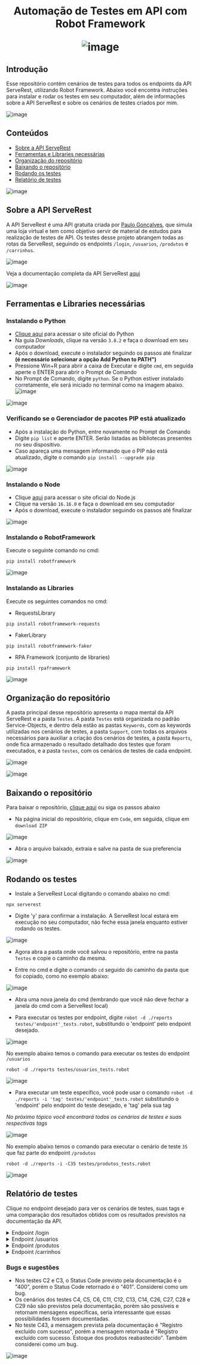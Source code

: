 
<h1 align="center" /> Automação de Testes em API com Robot Framework

![image](https://user-images.githubusercontent.com/106493717/187695029-5ea1db4e-8985-4cd5-a148-df8b39d3f658.png)

## Introdução
Esse repositório contém cenários de testes para todos os endpoints da API ServeRest, utilizando Robot Framework. Abaixo você encontra instruções para instalar e rodar os testes em seu computador, além de informações sobre a API ServeRest e sobre os cenários de testes criados por mim.

![image](https://user-images.githubusercontent.com/106493717/187695029-5ea1db4e-8985-4cd5-a148-df8b39d3f658.png)

## Conteúdos
- [Sobre a API ServeRest](https://github.com/leticianc/Testes_ServeRest_Robot#sobre-a-api-serverest)
- [Ferramentas e Libraries necessárias](https://github.com/leticianc/Testes_ServeRest_Robot#ferramentas-e-libraries-necess%C3%A1rias)
- [Organização do repositório](https://github.com/leticianc/Testes_ServeRest_Robot#organiza%C3%A7%C3%A3o-do-reposit%C3%B3rio)
- [Baixando o repositório](https://github.com/leticianc/Testes_ServeRest_Robot#baixando-o-reposit%C3%B3rio)
- [Rodando os testes](https://github.com/leticianc/Testes_ServeRest_Robot#rodando-os-testes)
- [Relatório de testes](https://github.com/leticianc/Testes_ServeRest_Robot#relat%C3%B3rio-de-testes)

![image](https://user-images.githubusercontent.com/106493717/187695029-5ea1db4e-8985-4cd5-a148-df8b39d3f658.png)

## Sobre a API ServeRest
A API ServeRest é uma API gratuita criada por [Paulo Gonçalves](https://github.com/PauloGoncalvesBH), que simula uma loja virtual e tem como objetivo servir de material de estudos para realização de testes de API. Os testes desse projeto abrangem todas as rotas da ServeRest, seguindo os endpoints `/login`, `/usuarios`, `/produtos` e `/carrinhos`.

![image](https://user-images.githubusercontent.com/106493717/182474137-1105d085-ee6b-4870-ab84-df85bf3b4820.png)

Veja a documentação completa da API ServeRest [aqui](http://serverest.dev/)

![image](https://user-images.githubusercontent.com/106493717/187695029-5ea1db4e-8985-4cd5-a148-df8b39d3f658.png)

## Ferramentas e Libraries necessárias

### Instalando o Python

- [Clique aqui](https://www.python.org/) para acessar o site oficial do Python
- Na guia *Downloads*, clique na versão `3.8.2` e faça o download em seu computador
- Após o download, execute o instalador seguindo os passos até finalizar **(é necessário selecionar a opção Add Python to PATH")**
- Pressione Win+R para abrir a caixa de Executar e digite `cmd`, em seguida aperte o ENTER para abrir o Prompt de Comando
- No Prompt de Comando, digite `python`. Se o Python estiver instalado corretamente, ele será iniciado no terminal como na imagem abaixo.
![image](https://user-images.githubusercontent.com/106493717/182475815-2650a9b0-bea5-470b-8614-cd84c76862f9.png)

![image](https://user-images.githubusercontent.com/106493717/187696194-f8eaea8a-1635-46a2-8e6e-dc8a1e28d5f8.png)

### Verificando se o Gerenciador de pacotes PIP está atualizado

- Após a instalação do Python, entre novamente no Prompt de Comando 
- Digite `pip list` e aperte ENTER. Serão listadas as bibliotecas presentes no seu dispositivo.
- Caso apareça uma mensagem informando que o PIP não está atualizado, digite o comando `pip install --upgrade pip`

![image](https://user-images.githubusercontent.com/106493717/187696194-f8eaea8a-1635-46a2-8e6e-dc8a1e28d5f8.png)

### Instalando o Node

- Clique [aqui](https://nodejs.org/en/) para acessar o site oficial do Node.js
- Clique na versão `16.16.0` e faça o download em seu computador
- Após o download, execute o instalador seguindo os passos até finalizar

![image](https://user-images.githubusercontent.com/106493717/187696194-f8eaea8a-1635-46a2-8e6e-dc8a1e28d5f8.png)

### Instalando o RobotFramework
Execute o seguinte comando no cmd:

```
pip install robotframework
```

![image](https://user-images.githubusercontent.com/106493717/187696194-f8eaea8a-1635-46a2-8e6e-dc8a1e28d5f8.png)

### Instalando as Libraries 
Execute os seguintes comandos no cmd:

- RequestsLibrary

```
pip install robotframework-requests
```

- FakerLibrary

```
pip install robotframework-faker
```

- RPA Framework (conjunto de libraries)

```
pip install rpaframework
```

![image](https://user-images.githubusercontent.com/106493717/187695029-5ea1db4e-8985-4cd5-a148-df8b39d3f658.png)

## Organização do repositório

A pasta principal desse repositório apresenta o mapa mental da API ServeRest e a pasta `Testes`. A pasta `Testes` está organizada no padrão Service-Objects, e dentro dela estão as pastas `Keywords`, com as keywords utilizadas nos cenários de testes, a pasta `Support`, com todas os arquivos necessários para auxiliar a criação dos cenários de testes, a pasta `Reports`, onde fica armazenado o resultado detalhado dos testes que foram executados, e a pasta  `testes`, com os cenários de testes de cada endpoint.

![image](https://user-images.githubusercontent.com/106493717/182511338-f0b3659f-630a-45ca-89c6-b07b2cb776c5.png)

![image](https://user-images.githubusercontent.com/106493717/187695029-5ea1db4e-8985-4cd5-a148-df8b39d3f658.png)

## Baixando o repositório

Para baixar o repositório, [clique aqui](https://github.com/leticianc/Testes_ServeRest_Robot/archive/refs/heads/main.zip) ou siga os passos abaixo

- Na página inicial do repositório, clique em `Code`, em seguida, clique em `download ZIP`

![image](https://user-images.githubusercontent.com/106493717/187699388-e0472605-3887-48d3-b049-c3de6b3ce0af.png)

- Abra o arquivo baixado, extraia e salve na pasta de sua preferencia

![image](https://user-images.githubusercontent.com/106493717/187695029-5ea1db4e-8985-4cd5-a148-df8b39d3f658.png)

## Rodando os testes
- Instale a ServeRest Local digitando o comando abaixo no cmd:
```
npx serverest
```
- Digite 'y' para confirmar a instalação. A ServeRest local estará em execução no seu computador, não feche essa janela enquanto estiver rodando os testes.

![image](https://user-images.githubusercontent.com/106493717/182490343-d05deaaf-f90d-4d5a-ba6e-fbc7e15e1a6a.png)

- Agora abra a pasta onde você salvou o repositório, entre na pasta `Testes` e copie o caminho da mesma.

- Entre no cmd e digite o comando `cd` seguido do caminho da pasta que foi copiado, como no exemplo abaixo:

![image](https://user-images.githubusercontent.com/106493717/187700554-7388bded-2108-47fd-8970-e6da8b26c698.png)

- Abra uma nova janela do cmd (lembrando que você não deve fechar a janela do cmd com a ServeRest local)

- Para executar os testes por endpoint, digite `robot -d ./reports testes/'endpoint'_tests.robot`, substitundo o 'endpoint' pelo endpoint desejado.

![image](https://user-images.githubusercontent.com/106493717/182494886-7885a4a7-08ab-4587-a40f-9cb876c47187.png)

No exemplo abaixo temos o comando para executar os testes do endpoint `/usuarios`
```
robot -d ./reports testes/usuarios_tests.robot
```
![image](https://user-images.githubusercontent.com/106493717/182494886-7885a4a7-08ab-4587-a40f-9cb876c47187.png)

- Para executar um teste específico, você pode usar o comando `robot -d ./reports -i 'tag' testes/'endpoint'_tests.robot` substitundo o 'endpoint' pelo endpoint do teste desejado, e 'tag' pela sua tag 

*No próximo tópico você encontrará todos os cenários de testes e suas respectivas tags* 

![image](https://user-images.githubusercontent.com/106493717/182494886-7885a4a7-08ab-4587-a40f-9cb876c47187.png)

No exemplo abaixo temos o comando para executar o cenário de teste `35` que faz parte do endpoint `/produtos`
```
robot -d ./reports -i -C35 testes/produtos_tests.robot
``` 

![image](https://user-images.githubusercontent.com/106493717/187695029-5ea1db4e-8985-4cd5-a148-df8b39d3f658.png)

## Relatório de testes

Clique no endpoint desejado para ver os cenários de testes, suas tags e uma comparação dos resultados obtidos com os resultados previstos na documentação da API.  

<details><summary>Endpoint /login</summary>

|Cenário|Tag|Esperado|Retornado|
|---|---|---|---|
|C1: POST Fazer Login 200|C1|Status Code: 200 <br /> Mensagem: "Login realizado com sucesso"|Status Code: 200 <br /> Mensagem: "Login realizado com sucesso"|
|C2: POST Fazer Login Email Invalido 400|C2|Status Code: 400 <br /> Mensagem: "Email e/ou senha inválidos"|Status Code: 401 <br /> Mensagem: "Email e/ou senha inválidos"|
|C3: POST Fazer Login Senha Invalida 400|C3|Status Code: 400 <br /> Mensagem: "Email e/ou senha inválidos"|Status Code: 401 <br /> Mensagem: "Email e/ou senha inválidos"|
|C4: POST Fazer Login Sem Email|C4|Possibilidade não documentada|Status Code: 400 <br /> Mensagem: "email não pode ficar em branco"|
|C5: POST Fazer Login Sem Senha|C5|Possibilidade não documentada|Status Code: 400 <br /> Mensagem: "password não pode ficar em branco"|
|C6: POST Fazer Login Sem Dados|C6|Possibilidade não documentada|Status Code: 400 <br /> Mensagem: "email não pode ficar em branco", "password não pode ficar em branco"|
</details>  

<details><summary>Endpoint /usuarios</summary>

|Cenário|Tag|Esperado|Retornado|
|---|---|---|---|
|C7: GET Listar Usuarios 200|C7|Status Code: 200|Status Code: 200|
|C8: GET Buscar Usuario Por ID 200|C8|Status Code: 200|Status Code: 200|
|C9: GET Buscar Usuario Com ID Invalida 400|C9|Status Code: 400 <br /> Mensagem: "Usuário não encontrado"|Status Code: 400 <br /> Mensagem: "Usuário não encontrado"|
|C10: POST Cadastrar Usuario 201|C10|Status Code: 201 <br /> Mensagem: "Cadastro realizado com sucesso"|Status Code: 201 <br /> Mensagem: "Cadastro realizado com sucesso"|
|C11: POST Cadastrar Usuario Sem Nome|C11|Possibilidade não documentada|Status Code: 400 <br /> Mensagem: "nome não pode ficar em branco"|
|C12: POST Cadastrar Usuario Sem Email|C12|Possibilidade não documentada|Status Code: 400 <br /> Mensagem: "email não pode ficar em branco"|
|C13: POST Cadastrar Usuario Sem Senha|C13|Possibilidade não documentada|Status Code: 400 <br /> Mensagem: "password não pode ficar em branco"|
|C14: POST Cadastrar Usuario Sem Administrador|C14|Possibilidade não documentada|Status Code: 400 <br /> Mensagem: "administrador deve ser 'true' ou 'false"|
|C15: POST Cadastrar Usuario Email Cadastrado 400|C15|Status Code: 400 <br /> Mensagem: "Este email já está sendo usado"|Status Code: 400 <br /> Mensagem: "Este email já está sendo usado"|
|C16: PUT Editar Usuario 200|C16|Status Code: 200 <br /> Mensagem: "Registro alterado com sucesso"|Status Code: 200 <br /> Mensagem: "Registro alterado com sucesso"|
|C17: PUT Editar Novo Usuario 201|C17|Status Code: 201 <br /> Mensagem: "Cadastro realizado com sucesso"|Status Code: 201 <br /> Mensagem: "Cadastro realizado com sucesso"|
|C18: PUT Editar Novo Usuario Com Email Cadastrado 400|C18|Status Code: 400 <br /> Mensagem: "Este email já está sendo usado"|Status Code: 400 <br /> Mensagem: "Este email já está sendo usado"|
|C19: DELETE Excluir Usuario 200|C19|Status Code: 200 <br /> Mensagem: "Registro excluído com sucesso"|Status Code: 200 <br /> Mensagem: "Registro excluído com sucesso"|
|C20: DELETE Excluir Usuario Com Carrinho 400|C20|Status Code: 400 <br /> Mensagem: "Não é permitido excluir usuário com carrinho cadastrado"|Status Code: 400 <br /> Mensagem: "Não é permitido excluir usuário com carrinho cadastrado"|
</details> 

<details><summary>Endpoint /produtos</summary>

|Cenário|Tag|Esperado|Retornado|
|---|---|---|---|
|C21: GET Listar Produtos 200|C21|Status Code: 200|Status Code: 200|
|C22: GET Buscar Produto Por ID 200|C22|Status Code: 200|Status Code: 200|
|C23: GET Buscar Produto Com ID Invalida 400|C23|Status Code: 400 <br /> Mensagem: "Produto não encontrado"|Status Code: 400 <br /> Mensagem: "Produto não encontrado"|
|C24: POST Cadastrar Produto 201|C24|Status Code: 201 <br /> Mensagem: "Cadastro realizado com sucesso"|Status Code: 201 <br /> Mensagem: "Cadastro realizado com sucesso"|
|C25: POST Cadastrar Produto Com Nome Existente 400|C25|Status Code: 400 <br /> Mensagem: "Já existe produto com esse nome"|Status Code: 400 <br /> Mensagem: "Já existe produto com esse nome"|
|C26: POST Cadastrar Produto Sem Nome|C26|Possibilidade não documentada|Status Code: 400 <br /> Mensagem: "nome não pode ficar em branco"|
|C27: POST Cadastrar Produto Sem Preco|C27|Possibilidade não documentada|Status Code: 400 <br /> Mensagem: "preco deve ser um número"|
|C28: POST Cadastrar Produto Sem Descrição|C28|Possibilidade não documentada|Status Code: 400 <br /> Mensagem: "descricao não pode ficar em branco"|
|C29: POST Cadastrar Produto Sem Quantidade|C29|Possibilidade não documentada|Status Code: 400 <br /> Mensagem: "quantidade deve ser um número"|
|C30: POST Cadastrar Produto Token Excluido 401|C30|Status Code: 401 <br /> Mensagem: "Token de acesso ausente, inválido, expirado ou usuário do token não existe mais"|Status Code: 401 <br /> Mensagem: "Token de acesso ausente, inválido, expirado ou usuário do token não existe mais"|
|C31: POST Cadastrar Produto Token Invalido 401|C31|Status Code: 401 <br /> Mensagem: "Token de acesso ausente, inválido, expirado ou usuário do token não existe mais"|Status Code: 401 <br /> Mensagem: "Token de acesso ausente, inválido, expirado ou usuário do token não existe mais"|
|C32: POST Cadastrar Produto Sem Ser Administrador 403|C32|Status Code: 403 <br /> Mensagem: "Rota exclusiva para administradores"|Status Code: 403 <br /> Mensagem: "Rota exclusiva para administradores"|
|C33: PUT Editar Produto 200|C33|Status Code: 200 <br /> Mensagem: "Registro alterado com sucesso"|Status Code: 200 <br /> Mensagem: "Registro alterado com sucesso"|
|C34: PUT Editar Novo Produto 201|C34|Status Code: 201 <br /> Mensagem: "Cadastro realizado com sucesso"|Status Code: 201 <br /> Mensagem: "Cadastro realizado com sucesso"|
|C35: PUT Editar Novo Produto Com Nome Existente 400|C35|Status Code: 400 <br /> Mensagem: "Já existe produto com esse nome"|Status Code: 400 <br /> Mensagem: "Já existe produto com esse nome"|
|C36: PUT Editar Produto Sem Token 401|C36|Status Code: 401 <br /> Mensagem: "Token de acesso ausente, inválido, expirado ou usuário do token não existe mais"|Status Code: 401 <br /> Mensagem: "Token de acesso ausente, inválido, expirado ou usuário do token não existe mais"|
|C37: PUT Editar Produto Sem Ser Administrador 403|C37|Status Code: 403 <br /> Mensagem: "Rota exclusiva para administradores"|Status Code: 403 <br /> Mensagem: "Rota exclusiva para administradores"|
|C38: DELETE Excluir Produto 200|C38|Status Code: 200 <br /> Mensagem: "Registro excluído com sucesso"|Status Code: 200 <br /> Mensagem: "Registro excluído com sucesso"|
|C39: DELETE Excluir Produto em Carrinho 400|C39|Status Code: 400 <br /> Mensagem: "Não é permitido excluir produto que faz parte de carrinho"|Status Code: 400 <br /> Mensagem: "Não é permitido excluir produto que faz parte de carrinho"|
|C40: DELETE Excluir Produto Sem Token 401|C40|Status Code: 401 <br /> Mensagem: "Token de acesso ausente, inválido, expirado ou usuário do token não existe mais"|Status Code: 401 <br /> Mensagem: "Token de acesso ausente, inválido, expirado ou usuário do token não existe mais"|
|C41: DELETE Excluir Produto Sem Ser Administrador 403|C41|Status Code: 403 <br /> Mensagem: "Rota exclusiva para administradores"|Status Code: 403 <br /> Mensagem: "Rota exclusiva para administradores"|
</details> 

<details><summary>Endpoint /carrinhos</summary>

|Cenário|Tag|Esperado|Retornado|
|---|---|---|---|
|C42: GET Listar Carrinhos 200|C42|Status Code: 200|Status Code: 200|
|C43: GET Buscar Carrinho Por ID|C43|Status Code: 200|Status Code: 200|
|C44: GET Buscar Carrinho Com ID Invalida 400|C44|Status Code: 400 <br /> Mensagem: "Carrinho não encontrado"|Status Code: 400 <br /> Mensagem: "Carrinho não encontrado"|
|C45: POST Cadastrar Carrinho 201|C45|Status Code: 201 <br /> Mensagem: "Cadastro realizado com sucesso"|Status Code: 201 <br /> Mensagem: "Cadastro realizado com sucesso"|
|C46: POST Carrinho Produto Duplicado 400|C46|Status Code: 400 <br /> Mensagem: "Não é permitido possuir produto duplicado"|Status Code: 400 <br /> Mensagem: "Não é permitido possuir produto duplicado"|
|C47: POST Mais de Um Carrinho 400|C47|Status Code: 400 <br /> Mensagem: "Não é permitido ter mais de 1 carrinho"|Status Code: 400 <br /> Mensagem: "Não é permitido ter mais de 1 carrinho"|
|C48: POST Carrinho Com Quantidade Insuficiente 400|C48|Status Code: 400 <br /> Mensagem: "Produto não possui quantidade suficiente"|Status Code: 400 <br /> Mensagem: "Produto não possui quantidade suficiente"|
|C49: POST Carrinho Produto Não Encontrado 400|C49|Status Code: 400 <br /> Mensagem: "Produto não encontrado"|Status Code: 400 <br /> Mensagem: "Produto não encontrado"|
|C50: POST Cadastrar Carrinho Sem Token 401|C50|Status Code: 401 <br /> Mensagem: "Token de acesso ausente, inválido, expirado ou usuário do token não existe mais"|Status Code: 401 <br /> Mensagem: "Token de acesso ausente, inválido, expirado ou usuário do token não existe mais"|
|C51: DELETE Excluir Carrinho Concluido 200|C51|Status Code: 200 <br /> Mensagem: "Registro excluído com sucesso"|Status Code: 200 <br /> Mensagem: "Registro excluído com sucesso"|
|C52: DELETE Excluir Carrinho Concluido Sem Token 401|C52|Status Code: 401 <br /> Mensagem: "Token de acesso ausente, inválido, expirado ou usuário do token não existe mais"|Status Code: 401 <br /> Mensagem: "Token de acesso ausente, inválido, expirado ou usuário do token não existe mais"|
|C53: DELETE Excluir Carrinho Cancelado 200|C53|Status Code: 200 <br /> Mensagem: "Registro excluído com sucesso"|Status Code: 200 <br /> Mensagem: "Registro excluído com sucesso. Estoque dos produtos reabastecido"|
|C54: DELETE Excluir Carrinho Cancelado Sem Token 401|C54|Status Code: 401 <br /> Mensagem: "Token de acesso ausente, inválido, expirado ou usuário do token não existe mais"|Status Code: 401 <br /> Mensagem: "Token de acesso ausente, inválido, expirado ou usuário do token não existe mais"|
</details> 

### Bugs e sugestões

- Nos testes C2 e C3, o Status Code previsto pela documentação é o "400", porém o Status Code retornado é o "401". Considerei como um bug.
- Os cenários dos testes C4, C5, C6, C11, C12, C13, C14, C26, C27, C28 e C29 não são previstos pela documentação, porém são possíveis e retornam mensagens específicas, seria interessante que essas possibilidades fossem documentadas.
- No teste C43, a mensagem prevista pela documentação é "Registro excluído com sucesso", porém a mensagem retornada é "Registro excluído com sucesso. Estoque dos produtos reabastecido". Também considerei como um bug.

![image](https://user-images.githubusercontent.com/106493717/187695029-5ea1db4e-8985-4cd5-a148-df8b39d3f658.png)

